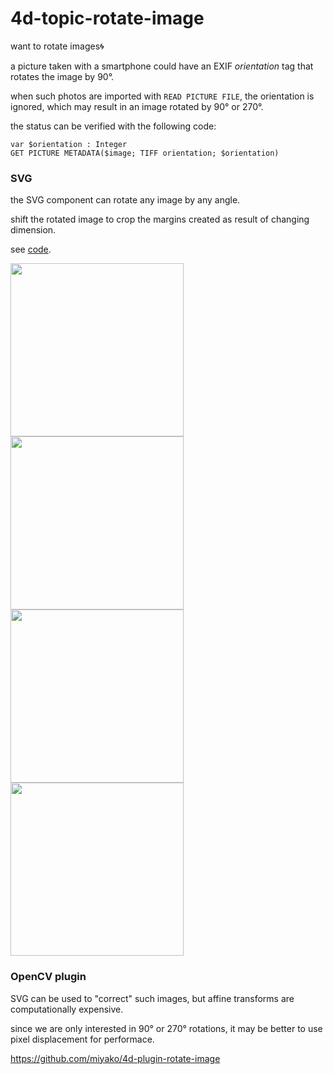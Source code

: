 # 4d-topic-rotate-image
want to rotate images🌀

a picture taken with a smartphone could have an EXIF *orientation* tag that rotates the image by 90°.

when such photos are imported with `READ PICTURE FILE`, the orientation is ignored, which may result in an image rotated by 90° or 270°.

the status can be verified with the following code:

```4d
var $orientation : Integer
GET PICTURE METADATA($image; TIFF orientation; $orientation)
```

### SVG

the SVG component can rotate any image by any angle.

shift the rotated image to crop the margins created as result of changing dimension.

see [code](https://github.com/miyako/4d-topic-rotate-image/blob/main/rotate/Project/Sources/Methods/rotate.4dm).

<img src="https://github.com/user-attachments/assets/af342d2e-6bb5-40b0-bfb7-6e05929e9fab" height=277 width=auto />
<img src="https://github.com/user-attachments/assets/46a56b6c-208f-47f6-b3ad-5473c4ac5630" width=277 height=auto />
<img src="https://github.com/user-attachments/assets/28271c94-03c8-469f-ba44-cd9fb859e0de" height=277 width=auto />
<img src="https://github.com/user-attachments/assets/1042b415-3e50-4b3d-9c3f-4054194ce08e" width=277 height=auto />

### OpenCV plugin

SVG can be used to "correct" such images, but affine transforms are computationally expensive.

since we are only interested in 90° or 270° rotations, it may be better to use pixel displacement for performace.

https://github.com/miyako/4d-plugin-rotate-image
